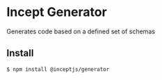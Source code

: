 # Incept Generator

Generates code based on a defined set of schemas

## Install

```bash
$ npm install @inceptjs/generator
```